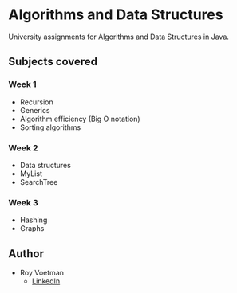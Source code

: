 # Algorithms and Data Structures
University assignments for Algorithms and Data Structures in Java.

## Subjects covered

### Week 1
* Recursion
* Generics
* Algorithm efficiency (Big O notation)
* Sorting algorithms

### Week 2
* Data structures
* MyList
* SearchTree

### Week 3
* Hashing
* Graphs

## Author

* Roy Voetman
    * [LinkedIn](https://www.linkedin.com/in/roy-voetman/)
